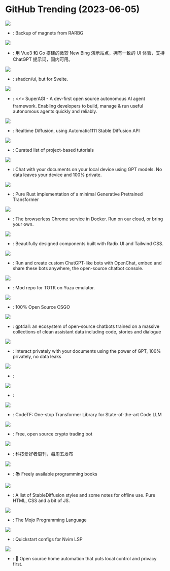 # GitHub Trending (2023-06-05)

![](https://img.shields.io/badge/Python-New%20474-green?style=flat-square&logo=appveyor)
- [](https://github.comundefined): Backup of magnets from RARBG

![](https://img.shields.io/badge/HTML-New%20428-green?style=flat-square&logo=appveyor)
- [](https://github.comundefined): 用 Vue3 和 Go 搭建的微软 New Bing 演示站点，拥有一致的 UI 体验，支持 ChatGPT 提示词，国内可用。

![](https://img.shields.io/badge/Svelte-New%20113-green?style=flat-square&logo=appveyor)
- [](https://github.comundefined): shadcn/ui, but for Svelte.

![](https://img.shields.io/badge/Python-New%20431-green?style=flat-square&logo=appveyor)
- [](https://github.comundefined): <⚡️> SuperAGI - A dev-first open source autonomous AI agent framework. Enabling developers to build, manage & run useful autonomous agents quickly and reliably.

![](https://img.shields.io/badge/C%23-New%20351-green?style=flat-square&logo=appveyor)
- [](https://github.comundefined): Realtime Diffusion, using Automatic1111 Stable Diffusion API

![](https://img.shields.io/badge/none-New%20343-green?style=flat-square&logo=appveyor)
- [](https://github.comundefined): Curated list of project-based tutorials

![](https://img.shields.io/badge/Python-New%202-green?style=flat-square&logo=appveyor)
- [](https://github.comundefined): Chat with your documents on your local device using GPT models. No data leaves your device and 100% private.

![](https://img.shields.io/badge/Rust-New%2085-green?style=flat-square&logo=appveyor)
- [](https://github.comundefined): Pure Rust implementation of a minimal Generative Pretrained Transformer

![](https://img.shields.io/badge/TypeScript-New%2029-green?style=flat-square&logo=appveyor)
- [](https://github.comundefined): The browserless Chrome service in Docker. Run on our cloud, or bring your own.

![](https://img.shields.io/badge/TypeScript-New%20211-green?style=flat-square&logo=appveyor)
- [](https://github.comundefined): Beautifully designed components built with Radix UI and Tailwind CSS.

![](https://img.shields.io/badge/Blade-New%20121-green?style=flat-square&logo=appveyor)
- [](https://github.comundefined): Run and create custom ChatGPT-like bots with OpenChat, embed and share these bots anywhere, the open-source chatbot console.

![](https://img.shields.io/badge/Shell-New%2066-green?style=flat-square&logo=appveyor)
- [](https://github.comundefined): Mod repo for TOTK on Yuzu emulator.

![](https://img.shields.io/badge/C%2B%2B-New%2067-green?style=flat-square&logo=appveyor)
- [](https://github.comundefined): 100% Open Source CSGO

![](https://img.shields.io/badge/C%2B%2B-New%20239-green?style=flat-square&logo=appveyor)
- [](https://github.comundefined): gpt4all: an ecosystem of open-source chatbots trained on a massive collections of clean assistant data including code, stories and dialogue

![](https://img.shields.io/badge/Python-New%20589-green?style=flat-square&logo=appveyor)
- [](https://github.comundefined): Interact privately with your documents using the power of GPT, 100% privately, no data leaks

![](https://img.shields.io/badge/none-New%2057-green?style=flat-square&logo=appveyor)
- [](https://github.comundefined): 

![](https://img.shields.io/badge/Python-New%2035-green?style=flat-square&logo=appveyor)
- [](https://github.comundefined): 

![](https://img.shields.io/badge/Python-New%20226-green?style=flat-square&logo=appveyor)
- [](https://github.comundefined): CodeTF: One-stop Transformer Library for State-of-the-art Code LLM

![](https://img.shields.io/badge/Python-New%2011-green?style=flat-square&logo=appveyor)
- [](https://github.comundefined): Free, open source crypto trading bot

![](https://img.shields.io/badge/none-New%2064-green?style=flat-square&logo=appveyor)
- [](https://github.comundefined): 科技爱好者周刊，每周五发布

![](https://img.shields.io/badge/none-New%20143-green?style=flat-square&logo=appveyor)
- [](https://github.comundefined): 📚 Freely available programming books

![](https://img.shields.io/badge/HTML-New%20271-green?style=flat-square&logo=appveyor)
- [](https://github.comundefined): A list of StableDiffusion styles and some notes for offline use. Pure HTML, CSS and a bit of JS.

![](https://img.shields.io/badge/none-New%20121-green?style=flat-square&logo=appveyor)
- [](https://github.comundefined): The Mojo Programming Language

![](https://img.shields.io/badge/Lua-New%2034-green?style=flat-square&logo=appveyor)
- [](https://github.comundefined): Quickstart configs for Nvim LSP

![](https://img.shields.io/badge/Python-New%2035-green?style=flat-square&logo=appveyor)
- [](https://github.comundefined): 🏡 Open source home automation that puts local control and privacy first.

